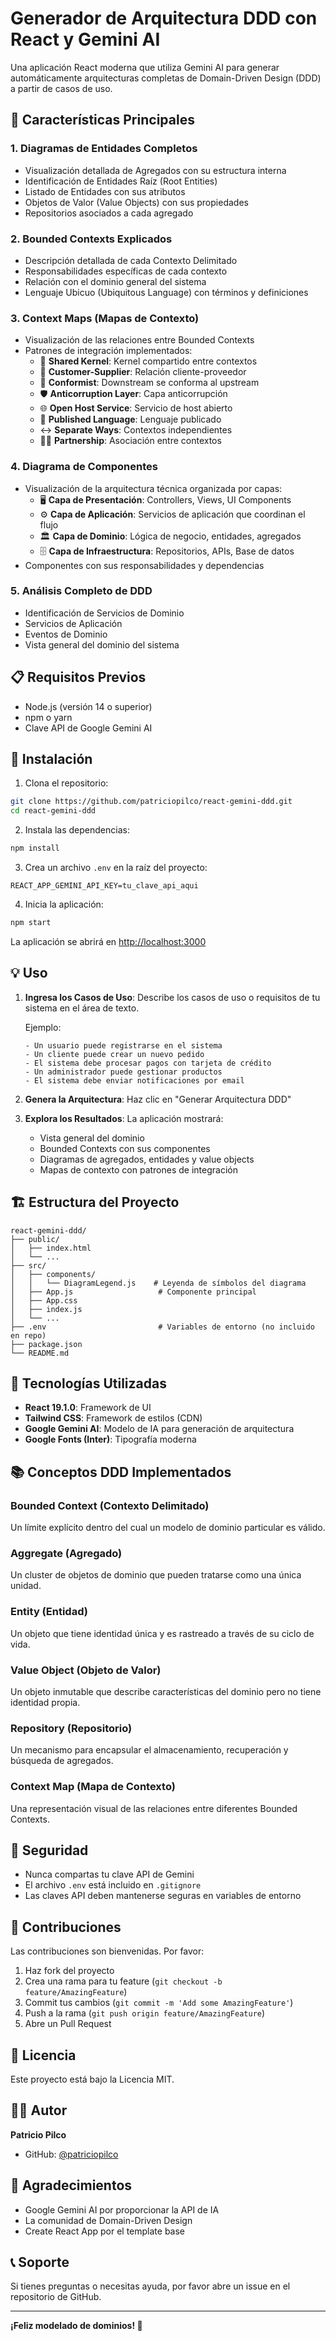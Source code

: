 # Generador de Arquitectura DDD con React y Gemini AI

Una aplicación React moderna que utiliza Gemini AI para generar automáticamente arquitecturas completas de Domain-Driven Design (DDD) a partir de casos de uso.

## 🚀 Características Principales

### 1. **Diagramas de Entidades Completos**
- Visualización detallada de Agregados con su estructura interna
- Identificación de Entidades Raíz (Root Entities)
- Listado de Entidades con sus atributos
- Objetos de Valor (Value Objects) con sus propiedades
- Repositorios asociados a cada agregado

### 2. **Bounded Contexts Explicados**
- Descripción detallada de cada Contexto Delimitado
- Responsabilidades específicas de cada contexto
- Relación con el dominio general del sistema
- Lenguaje Ubicuo (Ubiquitous Language) con términos y definiciones

### 3. **Context Maps (Mapas de Contexto)**
- Visualización de las relaciones entre Bounded Contexts
- Patrones de integración implementados:
  - 🤝 **Shared Kernel**: Kernel compartido entre contextos
  - 👥 **Customer-Supplier**: Relación cliente-proveedor
  - 🙇 **Conformist**: Downstream se conforma al upstream
  - 🛡️ **Anticorruption Layer**: Capa anticorrupción
  - 🌐 **Open Host Service**: Servicio de host abierto
  - 📝 **Published Language**: Lenguaje publicado
  - ↔️ **Separate Ways**: Contextos independientes
  - 🤜🤛 **Partnership**: Asociación entre contextos

### 4. **Diagrama de Componentes**
- Visualización de la arquitectura técnica organizada por capas:
  - 🖥️ **Capa de Presentación**: Controllers, Views, UI Components
  - ⚙️ **Capa de Aplicación**: Servicios de aplicación que coordinan el flujo
  - 🏛️ **Capa de Dominio**: Lógica de negocio, entidades, agregados
  - 🗄️ **Capa de Infraestructura**: Repositorios, APIs, Base de datos
- Componentes con sus responsabilidades y dependencias

### 5. **Análisis Completo de DDD**
- Identificación de Servicios de Dominio
- Servicios de Aplicación
- Eventos de Dominio
- Vista general del dominio del sistema

## 📋 Requisitos Previos

- Node.js (versión 14 o superior)
- npm o yarn
- Clave API de Google Gemini AI

## 🔧 Instalación

1. Clona el repositorio:
```bash
git clone https://github.com/patriciopilco/react-gemini-ddd.git
cd react-gemini-ddd
```

2. Instala las dependencias:
```bash
npm install
```

3. Crea un archivo `.env` en la raíz del proyecto:
```env
REACT_APP_GEMINI_API_KEY=tu_clave_api_aqui
```

4. Inicia la aplicación:
```bash
npm start
```

La aplicación se abrirá en [http://localhost:3000](http://localhost:3000)

## 💡 Uso

1. **Ingresa los Casos de Uso**: Describe los casos de uso o requisitos de tu sistema en el área de texto.

   Ejemplo:
   ```
   - Un usuario puede registrarse en el sistema
   - Un cliente puede crear un nuevo pedido
   - El sistema debe procesar pagos con tarjeta de crédito
   - Un administrador puede gestionar productos
   - El sistema debe enviar notificaciones por email
   ```

2. **Genera la Arquitectura**: Haz clic en "Generar Arquitectura DDD"

3. **Explora los Resultados**: La aplicación mostrará:
   - Vista general del dominio
   - Bounded Contexts con sus componentes
   - Diagramas de agregados, entidades y value objects
   - Mapas de contexto con patrones de integración

## 🏗️ Estructura del Proyecto

```
react-gemini-ddd/
├── public/
│   ├── index.html
│   └── ...
├── src/
│   ├── components/
│   │   └── DiagramLegend.js    # Leyenda de símbolos del diagrama
│   ├── App.js                   # Componente principal
│   ├── App.css
│   ├── index.js
│   └── ...
├── .env                         # Variables de entorno (no incluido en repo)
├── package.json
└── README.md
```

## 🎨 Tecnologías Utilizadas

- **React 19.1.0**: Framework de UI
- **Tailwind CSS**: Framework de estilos (CDN)
- **Google Gemini AI**: Modelo de IA para generación de arquitectura
- **Google Fonts (Inter)**: Tipografía moderna

## 📚 Conceptos DDD Implementados

### Bounded Context (Contexto Delimitado)
Un límite explícito dentro del cual un modelo de dominio particular es válido.

### Aggregate (Agregado)
Un cluster de objetos de dominio que pueden tratarse como una única unidad.

### Entity (Entidad)
Un objeto que tiene identidad única y es rastreado a través de su ciclo de vida.

### Value Object (Objeto de Valor)
Un objeto inmutable que describe características del dominio pero no tiene identidad propia.

### Repository (Repositorio)
Un mecanismo para encapsular el almacenamiento, recuperación y búsqueda de agregados.

### Context Map (Mapa de Contexto)
Una representación visual de las relaciones entre diferentes Bounded Contexts.

## 🔐 Seguridad

- Nunca compartas tu clave API de Gemini
- El archivo `.env` está incluido en `.gitignore`
- Las claves API deben mantenerse seguras en variables de entorno

## 🤝 Contribuciones

Las contribuciones son bienvenidas. Por favor:

1. Haz fork del proyecto
2. Crea una rama para tu feature (`git checkout -b feature/AmazingFeature`)
3. Commit tus cambios (`git commit -m 'Add some AmazingFeature'`)
4. Push a la rama (`git push origin feature/AmazingFeature`)
5. Abre un Pull Request

## 📝 Licencia

Este proyecto está bajo la Licencia MIT.

## 👨‍💻 Autor

**Patricio Pilco**
- GitHub: [@patriciopilco](https://github.com/patriciopilco)

## 🙏 Agradecimientos

- Google Gemini AI por proporcionar la API de IA
- La comunidad de Domain-Driven Design
- Create React App por el template base

## 📞 Soporte

Si tienes preguntas o necesitas ayuda, por favor abre un issue en el repositorio de GitHub.

---

**¡Feliz modelado de dominios! 🎉**
